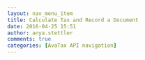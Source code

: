 ```yaml
---
layout: nav_menu_item
title: Calculate Tax and Record a Document
date: 2016-04-25 15:51
author: anya.stettler
comments: true
categories: [AvaTax API navigation]
---
```


